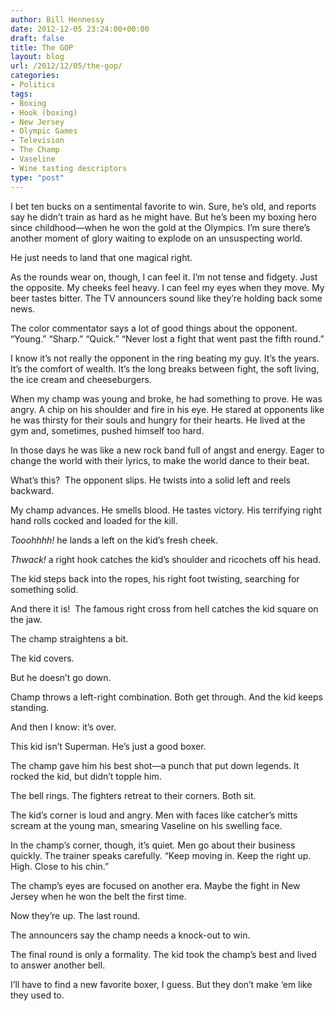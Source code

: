 ```yaml
---
author: Bill Hennessy
date: 2012-12-05 23:24:00+00:00
draft: false
title: The GOP
layout: blog
url: /2012/12/05/the-gop/
categories:
- Politics
tags:
- Boxing
- Hook (boxing)
- New Jersey
- Olympic Games
- Television
- The Champ
- Vaseline
- Wine tasting descriptors
type: "post"
---
```


I bet ten bucks on a sentimental favorite to win. Sure, he’s old, and reports say he didn’t train as hard as he might have. But he’s been my boxing hero since childhood—when he won the gold at the Olympics. I’m sure there’s another moment of glory waiting to explode on an unsuspecting world.

He just needs to land that one magical right.

As the rounds wear on, though, I can feel it. I’m not tense and fidgety. Just the opposite. My cheeks feel heavy. I can feel my eyes when they move. My beer tastes bitter. The TV announcers sound like they’re holding back some news.

The color commentator says a lot of good things about the opponent.  “Young.” “Sharp.” “Quick.” “Never lost a fight that went past the fifth round.”

I know it’s not really the opponent in the ring beating my guy. It’s the years. It’s the comfort of wealth. It’s the long breaks between fight, the soft living, the ice cream and cheeseburgers.

When my champ was young and broke, he had something to prove. He was angry. A chip on his shoulder and fire in his eye. He stared at opponents like he was thirsty for their souls and hungry for their hearts. He lived at the gym and, sometimes, pushed himself too hard.

In those days he was like a new rock band full of angst and energy. Eager to change the world with their lyrics, to make the world dance to their beat.

What’s this?  The opponent slips. He twists into a solid left and reels backward.

My champ advances. He smells blood. He tastes victory. His terrifying right hand rolls cocked and loaded for the kill.

_Tooohhhh!_ he lands a left on the kid’s fresh cheek.

_Thwack!_ a right hook catches the kid’s shoulder and ricochets off his head.

The kid steps back into the ropes, his right foot twisting, searching for something solid.

And there it is!  The famous right cross from hell catches the kid square on the jaw.

The champ straightens a bit.

The kid covers.

But he doesn’t go down.

Champ throws a left-right combination. Both get through. And the kid keeps standing.

And then I know: it’s over.

This kid isn’t Superman. He’s just a good boxer.

The champ gave him his best shot—a punch that put down legends. It rocked the kid, but didn’t topple him.

The bell rings. The fighters retreat to their corners. Both sit.

The kid’s corner is loud and angry. Men with faces like catcher’s mitts scream at the young man, smearing Vaseline on his swelling face.

In the champ’s corner, though, it’s quiet. Men go about their business quickly. The trainer speaks carefully. “Keep moving in. Keep the right up. High. Close to his chin.”

The champ’s eyes are focused on another era. Maybe the fight in New Jersey when he won the belt the first time.

Now they’re up. The last round.

The announcers say the champ needs a knock-out to win.

The final round is only a formality. The kid took the champ’s best and lived to answer another bell.

I’ll have to find a new favorite boxer, I guess. But they don’t make ‘em like they used to.
